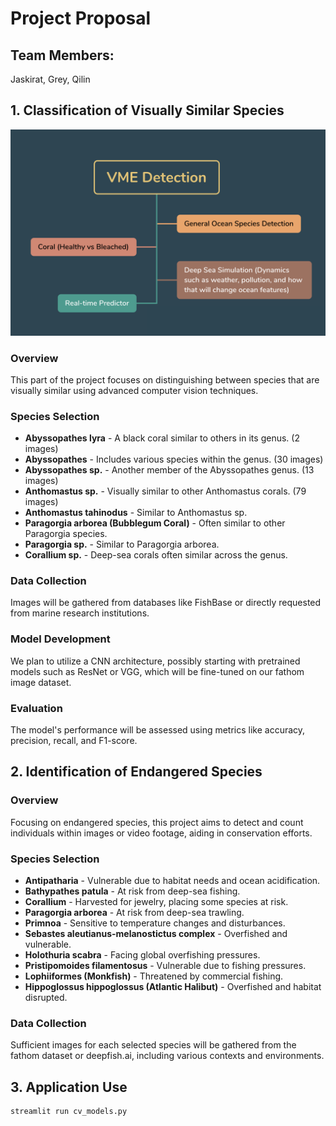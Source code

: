 # Project Proposal

## Team Members:
Jaskirat, Grey, Qilin
## 1. Classification of Visually Similar Species

![schema](Marine%20Species%20Detection%20OpenCV/schema.png)

### Overview
This part of the project focuses on distinguishing between species that are visually similar using advanced computer vision techniques.

### Species Selection
- **Abyssopathes lyra** - A black coral similar to others in its genus. (2 images)
- **Abyssopathes** - Includes various species within the genus. (30 images)
- **Abyssopathes sp.** - Another member of the Abyssopathes genus. (13 images)
- **Anthomastus sp.** - Visually similar to other Anthomastus corals. (79 images)
- **Anthomastus tahinodus** - Similar to Anthomastus sp.
- **Paragorgia arborea (Bubblegum Coral)** - Often similar to other Paragorgia species.
- **Paragorgia sp.** - Similar to Paragorgia arborea.
- **Corallium sp.** - Deep-sea corals often similar across the genus.

### Data Collection
Images will be gathered from databases like FishBase or directly requested from marine research institutions.

### Model Development
We plan to utilize a CNN architecture, possibly starting with pretrained models such as ResNet or VGG, which will be fine-tuned on our fathom image dataset.

### Evaluation
The model's performance will be assessed using metrics like accuracy, precision, recall, and F1-score.

## 2. Identification of Endangered Species

### Overview
Focusing on endangered species, this project aims to detect and count individuals within images or video footage, aiding in conservation efforts.

### Species Selection
- **Antipatharia** - Vulnerable due to habitat needs and ocean acidification.
- **Bathypathes patula** - At risk from deep-sea fishing.
- **Corallium** - Harvested for jewelry, placing some species at risk.
- **Paragorgia arborea** - At risk from deep-sea trawling.
- **Primnoa** - Sensitive to temperature changes and disturbances.
- **Sebastes aleutianus-melanostictus complex** - Overfished and vulnerable.
- **Holothuria scabra** - Facing global overfishing pressures.
- **Pristipomoides filamentosus** - Vulnerable due to fishing pressures.
- **Lophiiformes (Monkfish)** - Threatened by commercial fishing.
- **Hippoglossus hippoglossus (Atlantic Halibut)** - Overfished and habitat disrupted.

### Data Collection
Sufficient images for each selected species will be gathered from the fathom dataset or deepfish.ai, including various contexts and environments.

## 3. Application Use
```bash
streamlit run cv_models.py

